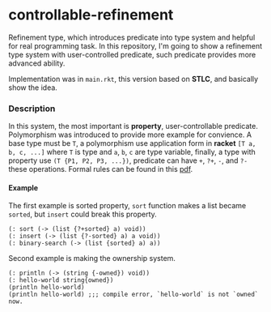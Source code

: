 # controllable-refinement

Refinement type, which introduces predicate into type system and helpful for real programming task. In this repository, I'm going to show a refinement type system with user-controlled predicate, such predicate provides more advanced ability.

Implementation was in `main.rkt`, this version based on **STLC**, and basically show the idea.

### Description

In this system, the most important is **property**, user-controllable predicate. Polymorphism was introduced to provide more example for convience. A base type must be `T`, a polymorphism use application form in **racket** `[T a, b, c, ...]` where `T` is type and `a`, `b`, `c` are type variable, finally, a type with property use `(T {P1, P2, P3, ...})`, predicate can have `+`, `?+`, `-`, and `?-` these operations. Formal rules can be found in this [pdf](https://github.com/dannypsnl/controllable-refinement/blob/develop/scribblings/controllable-refinement.pdf).

#### Example

The first example is sorted property, `sort` function makes a list became `sorted`, but `insert` could break this property.

```racket
(: sort (-> (list {?+sorted} a) void))
(: insert (-> (list {?-sorted} a) a void))
(: binary-search (-> (list {sorted} a) a))
```

Second example is making the ownership system.

```racket
(: println (-> (string {-owned}) void))
(: hello-world string{owned})
(println hello-world)
(println hello-world) ;;; compile error, `hello-world` is not `owned` now.
```
